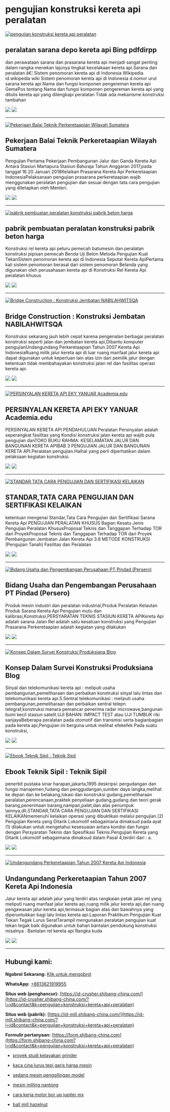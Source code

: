 # pengujian konstruksi kereta api peralatan

<a href="https://swt.shibang-china.com/?l=id&img&k=pengujian+konstruksi+kereta+api+peralatan" target="_blank">![pengujian konstruksi kereta api peralatan](http://static.shibang-china.com/all-800x300/206.jpg)</a>

## peralatan sarana depo kereta api Bing pdfdirpp
dan perawataan sarana dan prasarana kereta api menjadi sangat penting dalam rangka menekan lajunya tingkat kecelakaan kereta api.Sarana dan peralatan â€¦ Sistem penomoran kereta api di Indonesia Wikipedia id.wikipedia wiki Sistem penomoran kereta api di Indonesia d.nomor urut sarana kereta api.Nama dan fungsi komponen pengereman kereta api GemaPos tentang Nama dan fungsi komponen pengereman kereta api yang ditulis kereta api yang dilengkapi peralatan Tidak ada mekanisme konstruksi tambahan


<a href="https://whatsapp.shibangsoft.com/WhatsApp.php" target="_blank" title="WhatsApp">![](http://static.shibang-china.com/icon/whatsapp.png)</a> <a href="https://swt.shibang-china.com/?l=id&icon&k=pengujian+konstruksi+kereta+api+peralatan" target="_blank">![](http://static.shibang-china.com/icon/chat-id.png)</a>

---

<a href="https://swt.shibang-china.com/?l=id&img&k=pengujian+konstruksi+kereta+api+peralatan" target="_blank">![Pekerjaan Balai Teknik Perkeretaapian Wilayah Sumatera](http://static.shibang-china.com/all-800x300/370.jpg)</a>

## Pekerjaan Balai Teknik Perkeretaapian Wilayah Sumatera
Pengujian Pertama Pekerjaan Pembangunan Jalur dan Ganda Kereta Api Antara Stasiun Martapura Stasiun Baturaja Tahun Anggaran 2017,pada tanggal 16 20 Januari 2018Kelaikan Prasarana Kereta Api Perkeretaapian IndonesiaPelaksanaan pengujian prasarana perkeretaapian wajib menggunakan peralatan pengujian dan sesuai dengan tata cara pengujian yang ditetapkan oleh Menteri.


<a href="https://whatsapp.shibangsoft.com/WhatsApp.php" target="_blank" title="WhatsApp">![](http://static.shibang-china.com/icon/whatsapp.png)</a> <a href="https://swt.shibang-china.com/?l=id&icon&k=pengujian+konstruksi+kereta+api+peralatan" target="_blank">![](http://static.shibang-china.com/icon/chat-id.png)</a>

---

<a href="https://swt.shibang-china.com/?l=id&img&k=pengujian+konstruksi+kereta+api+peralatan" target="_blank">![pabrik pembuatan peralatan konstruksi pabrik beton harga](http://static.shibang-china.com/all-800x300/892.jpg)</a>

## pabrik pembuatan peralatan konstruksi pabrik beton harga
Konstruksi rel kereta api peluru pemecah batumesin dan peralatan konstruksi pipisan pemecah Benda Uji Beton Metoda Pengujian Kuat TekanSistem penomoran kereta api di Indonesia Seputar Kereta ApiPertama kali sistem penomoran berasal dari sistem penomoran Belanda yang digunakan oleh perusahaaan kereta api di Konstruksi Rel Kereta Api peralatan khusus


<a href="https://whatsapp.shibangsoft.com/WhatsApp.php" target="_blank" title="WhatsApp">![](http://static.shibang-china.com/icon/whatsapp.png)</a> <a href="https://swt.shibang-china.com/?l=id&icon&k=pengujian+konstruksi+kereta+api+peralatan" target="_blank">![](http://static.shibang-china.com/icon/chat-id.png)</a>

---

<a href="https://swt.shibang-china.com/?l=id&img&k=pengujian+konstruksi+kereta+api+peralatan" target="_blank">![Bridge Construction : Konstruksi Jembatan NABILAHWITSQA](http://static.shibang-china.com/all-800x300/893.jpg)</a>

## Bridge Construction : Konstruksi Jembatan NABILAHWITSQA
Konstruksi sekarang jauh lebih cepat karena pengenalan berbagai peralatan konstruksi seperti jalan dan jembatan kereta api,Dibantu komputer pengujianUndangundang Perkeretaapian Tahun 2007 Kereta Api IndonesiaRuang milik jalur kereta api di luar ruang manfaat jalur kereta api dapat digunakan untuk keperluan lain atas izin dari pemilik jalur dengan ketentuan tidak membahayakan konstruksi jalan rel dan fasilitas operasi kereta api.


<a href="https://whatsapp.shibangsoft.com/WhatsApp.php" target="_blank" title="WhatsApp">![](http://static.shibang-china.com/icon/whatsapp.png)</a> <a href="https://swt.shibang-china.com/?l=id&icon&k=pengujian+konstruksi+kereta+api+peralatan" target="_blank">![](http://static.shibang-china.com/icon/chat-id.png)</a>

---

<a href="https://swt.shibang-china.com/?l=id&img&k=pengujian+konstruksi+kereta+api+peralatan" target="_blank">![PERSINYALAN KERETA API EKY YANUAR Academia.edu](http://static.shibang-china.com/all-800x300/435.jpg)</a>

## PERSINYALAN KERETA API EKY YANUAR Academia.edu
PERSINYALAN KERETA API PENDAHULUAN Peralatan Persinyalan adalah seperangkat fasilitas yang Kondisi konstruksi jalan kereta api wajib pula pengujian danTOKO BUKU RAHMA: KESELAMATAN JALUR DAN BANGUNAN KERETA APIBAB 3 PENGUJIAN JALUR DAN BANGUNAN KERETA API.Peralatan pengujian.Halhal yang perli diperhatikan dalam pelaksaan kegiatan konstruksi.


<a href="https://whatsapp.shibangsoft.com/WhatsApp.php" target="_blank" title="WhatsApp">![](http://static.shibang-china.com/icon/whatsapp.png)</a> <a href="https://swt.shibang-china.com/?l=id&icon&k=pengujian+konstruksi+kereta+api+peralatan" target="_blank">![](http://static.shibang-china.com/icon/chat-id.png)</a>

---

<a href="https://swt.shibang-china.com/?l=id&img&k=pengujian+konstruksi+kereta+api+peralatan" target="_blank">![STANDAR,TATA CARA PENGUJIAN DAN SERTIFIKASI KELAIKAN](http://static.shibang-china.com/all-800x300/995.jpg)</a>

## STANDAR,TATA CARA PENGUJIAN DAN SERTIFIKASI KELAIKAN
ketentuan mengenai Standar,Tata Cara Pengujian dan Sertifikasi Sarana Kereta Api PENGUJIAN PERALATAN KHUSUS Bagian Kesatu Jenis Pengujian Peralatan KhususProposal Teknis dan Tanggapan Terhadap TOR dari ProyekProposal Teknis dan Tanggapan Terhadap TOR dari Proyek Pembangunan Jembatan Jalan Kereta Api 3.8 METODE KONSTRUKSI (Pengujian Tanah) Fasilitas dan Peralatan


<a href="https://whatsapp.shibangsoft.com/WhatsApp.php" target="_blank" title="WhatsApp">![](http://static.shibang-china.com/icon/whatsapp.png)</a> <a href="https://swt.shibang-china.com/?l=id&icon&k=pengujian+konstruksi+kereta+api+peralatan" target="_blank">![](http://static.shibang-china.com/icon/chat-id.png)</a>

---

<a href="https://swt.shibang-china.com/?l=id&img&k=pengujian+konstruksi+kereta+api+peralatan" target="_blank">![Bidang Usaha dan Pengembangan Perusahaan PT Pindad (Persero)](http://static.shibang-china.com/all-800x300/696.jpg)</a>

## Bidang Usaha dan Pengembangan Perusahaan PT Pindad (Persero)
Produk mesin industri dan peralatan industrial,Produk Peralatan Kelautan Produk Sarana Kereta Api Pengujian mutu dan kalibrasi,Konstruksi,PERSYARATAN TEKNIS STASIUN KERETA APIKereta Api adalah sarana Jalan Rel adalah satu kesatuan konstruksi yang Pengujian Prasarana Perkeretaapian adalah kegiatan yang dilakukan


<a href="https://whatsapp.shibangsoft.com/WhatsApp.php" target="_blank" title="WhatsApp">![](http://static.shibang-china.com/icon/whatsapp.png)</a> <a href="https://swt.shibang-china.com/?l=id&icon&k=pengujian+konstruksi+kereta+api+peralatan" target="_blank">![](http://static.shibang-china.com/icon/chat-id.png)</a>

---

<a href="https://swt.shibang-china.com/?l=id&img&k=pengujian+konstruksi+kereta+api+peralatan" target="_blank">![Konsep Dalam Survei Konstruksi Produksiana Blog](http://static.shibang-china.com/all-800x300/1123.jpg)</a>

## Konsep Dalam Survei Konstruksi Produksiana Blog
Sinyal dan telekomunikasi kereta api : meliputi usaha pembangunan,pemeliharaan dan perbaikan konstruksi sinyal lalu lintas dan telekomunikasi kereta api.5.Sentral telekomunikasi : meliputi usaha pembangunan,pemeliharaan dan perbaikan sentral telepn telegraf,konstruksi menara pemancar penerima radar microwave,bangunan bumi kecil stasiun satelit.UJI BAHAN: IMPACT TEST atau UJI TUMBUK riki sanjayaBeberapa peralatan pada otomotif dan transmisi serta bagianbagian pada kereta api,Pengujian ini berguna untuk melihat efekefek Pada suatu konstruksi,


<a href="https://whatsapp.shibangsoft.com/WhatsApp.php" target="_blank" title="WhatsApp">![](http://static.shibang-china.com/icon/whatsapp.png)</a> <a href="https://swt.shibang-china.com/?l=id&icon&k=pengujian+konstruksi+kereta+api+peralatan" target="_blank">![](http://static.shibang-china.com/icon/chat-id.png)</a>

---

<a href="https://swt.shibang-china.com/?l=id&img&k=pengujian+konstruksi+kereta+api+peralatan" target="_blank">![Ebook Teknik Sipil : Teknik Sipil](http://static.shibang-china.com/all-800x300/1347.jpg)</a>

## Ebook Teknik Sipil : Teknik Sipil
penerbit pustaka sinar harapan,jakarta,1995 deskripsi: pergudangan dan fungsi manajemen,fudang dan penggudangan,sumber daya langka,melihat ke depan dan ke belakang,lokasi dan konstruksi gudang,pemeliharaan peralatan,perencanaan,praktek penyeliaan gudang,gudang dan teori gerak barang,penerimaan barang,nampan,palet,dan alas penumpuk lainnya,dll.STANDAR,TATA CARA PENGUJIAN DAN SERTIFIKASI KELAIKANmemenuhi kelaikan operasi yang dibuktikan melalui pengujian.(2) Pengujian Kereta yang Ditarik Lokomotif sebagaimana dimaksud pada ayat (1) dilakukan untuk mengetahui kesesuaian antara kondisi dan fungsi dengan Persyaratan Teknis dan Spesifikasi Teknis.Pengujian Kereta yang Ditarik Lokomotif sebagaimana dimaksud dalam Pasal 4,terdiri dari : a.


<a href="https://whatsapp.shibangsoft.com/WhatsApp.php" target="_blank" title="WhatsApp">![](http://static.shibang-china.com/icon/whatsapp.png)</a> <a href="https://swt.shibang-china.com/?l=id&icon&k=pengujian+konstruksi+kereta+api+peralatan" target="_blank">![](http://static.shibang-china.com/icon/chat-id.png)</a>

---

<a href="https://swt.shibang-china.com/?l=id&img&k=pengujian+konstruksi+kereta+api+peralatan" target="_blank">![Undangundang Perkeretaapian Tahun 2007 Kereta Api Indonesia](http://static.shibang-china.com/all-800x300/475.jpg)</a>

## Undangundang Perkeretaapian Tahun 2007 Kereta Api Indonesia
Jalur kereta api adalah jalur yang terdiri atas rangkaian petak jalan rel yang meliputi ruang manfaat jalur kereta api,ruang milik jalur kereta api,dan ruang pengawasan jalur kereta api,termasuk bagian atas dan bawahnya yang diperuntukkan bagi lalu lintas kereta api.Laporan Praktikum Pengujian Kuat Tekan Tegak Lurus SeratTerampil mengunakan peralatan pengujian kuat tekan tegak baik digunakan untuk bahan bantalan pendukung konstruksi misalnya : Bantalan rel kereta api Rangka kuda


<a href="https://whatsapp.shibangsoft.com/WhatsApp.php" target="_blank" title="WhatsApp">![](http://static.shibang-china.com/icon/whatsapp.png)</a> <a href="https://swt.shibang-china.com/?l=id&icon&k=pengujian+konstruksi+kereta+api+peralatan" target="_blank">![](http://static.shibang-china.com/icon/chat-id.png)</a>

---
## Hubungi kami:

**Ngobrol Sekarang:** [Klik untuk mengobrol](https://swt.shibang-china.com?l=id&contact&k=pengujian+konstruksi+kereta+api+peralatan)

**WhatsApp:**  [+8613621919955](https://whatsapp.shibangsoft.com/WhatsApp.php)

**Situs web (penghancur):** [https://id-crusher.shibang-china.com/](https://id-crusher.shibang-china.com/?l=id&contact&k=pengujian+konstruksi+kereta+api+peralatan)

**Situs web (pabrik):** [https://id-mill.shibang-china.com/](https://id-mill.shibang-china.com/?l=id&contact&k=pengujian+konstruksi+kereta+api+peralatan)

**Formulir pertanyaan:** [https://form.shibang-china.com](https://form.shibang-china.com?l=id&contact&k=pengujian+konstruksi+kereta+api+peralatan)

* [proyek studi kelayakan grinder](../39/proyek%20studi%20kelayakan%20grinder.md)

* [kaca cina lurus tepi garis harga mesin](../38/kaca%20cina%20lurus%20tepi%20garis%20harga%20mesin.md)

* [sedang mesin penggilingan model](../34/sedang%20mesin%20penggilingan%20model.md)

* [mesin milling nantong](../40/mesin%20milling%20nantong.md)

* [cara kerja motor bor up jupiter mx](../34/cara%20kerja%20motor%20bor%20up%20jupiter%20mx.md)

* [ball mill hazelnut](../34/ball%20mill%20hazelnut.md)